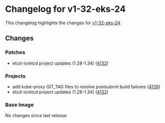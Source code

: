 # Changelog for v1-32-eks-24

This changelog highlights the changes for [v1-32-eks-24](https://github.com/aws/eks-distro/tree/v1-32-eks-24).

## Changes

### Patches
* etcd-io/etcd project updates (1.28-1.34) ([4132](https://github.com/aws/eks-distro/pull/4132))

### Projects
* add kube-proxy GIT_TAG files to resolve postsubmit build failures ([4139](https://github.com/aws/eks-distro/pull/4139))
* etcd-io/etcd project updates (1.28-1.34) ([4132](https://github.com/aws/eks-distro/pull/4132))

### Base Image
No changes since last release

